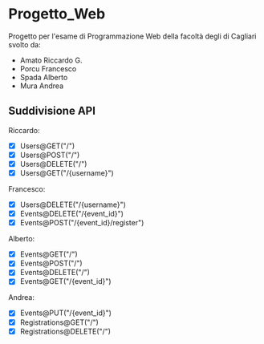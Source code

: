 # Progetto_Web
Progetto per l'esame di Programmazione Web della facoltà degli di Cagliari svolto da:
- Amato Riccardo G.
- Porcu Francesco
- Spada Alberto
- Mura Andrea

## Suddivisione API
Riccardo: 
- [X] Users@GET("/")
- [X] Users@POST("/")
- [X] Users@DELETE("/")
- [X] Users@GET("/{username}")

Francesco:
- [X] Users@DELETE("/{username}")
- [X] Events@DELETE("/{event_id}")
- [X] Events@POST("/{event_id}/register")

Alberto:
- [X] Events@GET("/")
- [X] Events@POST("/")
- [X] Events@DELETE("/")
- [X] Events@GET("/{event_id}")

Andrea:
- [X] Events@PUT("/{event_id}")
- [X] Registrations@GET("/")
- [X] Registrations@DELETE("/")
